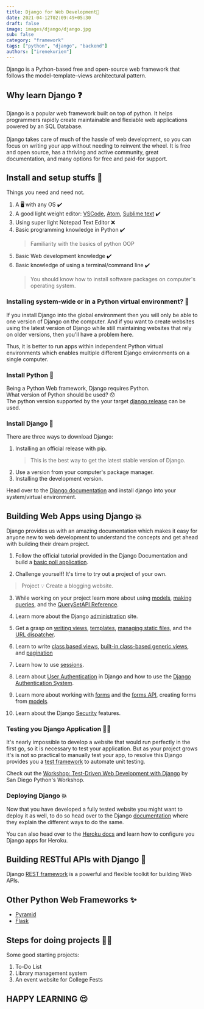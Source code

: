 ```yaml
---
title: Django for Web Development🐍
date: 2021-04-12T02:09:49+05:30
draft: false
image: images/django/django.jpg
sub: false
category: "framework"
tags: ["python", "django", "backend"]
authors: ["irenekurien"]
---
```

Django is a Python-based free and open-source web framework that follows the model–template–views architectural pattern.

## Why learn Django ❓

Django is a popular web framework built on top of python. It helps programmers rapidly create maintainable and flexiable web applications powered by an SQL Database. <br>
<br>
Django takes care of much of the hassle of web development, so you can focus on writing your app without needing to reinvent the wheel. It is free and open source, has a thriving and active community, great documentation, and many options for free and paid-for support.

## Install and setup stuffs 🚧

Things you need and need not.

1. A 🖥️ with any OS ✔️
2. A good light weight editor: [VSCode](https://code.visualstudio.com/), [Atom](https://atom.io/), [Sublime text](https://www.sublimetext.com/) ✔️
3. Using super light Notepad Text Editor ❌
4. Basic programming knowledge in Python ✔️
   > Familiarity with the basics of python OOP
5. Basic Web development knowledge ✔️
6. Basic knowledge of using a terminal/command line ✔️
   > You should know how to install software packages on computer's operating system.

### Installing system-wide or in a Python virtual environment? 🤔

If you install Django into the global environment then you will only be able to one version of Django on the computer. And if you want to create websites using the latest version of Django while still maintaining websites that rely on older versions, then you'll have a problem here.

Thus, it is better to run apps within independent Python virtual environments which enables multiple different Django environments on a single computer.

### Install Python 🌟

Being a Python Web framework, Django requires Python.
<br>
What version of Python should be used? 😯
<br>
The python version supported by the your target [django release](https://docs.djangoproject.com/en/3.1/faq/install/#faq-python-version-support) can be used.

### Install Django 🌟

There are three ways to download Django:

1. Installing an official release with pip.
   > This is the best way to get the latest stable version of Django.
2. Use a version from your computer's package manager.
3. Installing the development version.

Head over to the [Django documentation](https://docs.djangoproject.com/en/3.1/topics/install/#installing-official-release) and install django into your system/virtual environment.

## Building Web Apps using Django 💥

Django provides us with an amazing documentation which makes it easy for anyone new to web development to understand the concepts and get ahead with building their dream project.

1.  Follow the official tutorial provided in the Django Documentation and build a [basic poll application](https://docs.djangoproject.com/en/3.1/intro/tutorial01/).

2.  Challenge yourself! It's time to try out a project of your own.

> Project 💡 Create a blogging website.

3. While working on your project learn more about using [models](https://docs.djangoproject.com/en/3.1/topics/db/models/), [making queries](https://docs.djangoproject.com/en/3.1/topics/db/queries/), and the [QuerySetAPI Reference](https://docs.djangoproject.com/en/3.1/ref/models/querysets/).

4. Learn more about the Django [administration](https://docs.djangoproject.com/en/3.1/ref/contrib/admin/) site.

5. Get a grasp on [writing views](https://docs.djangoproject.com/en/3.1/topics/http/views/), [templates](https://docs.djangoproject.com/en/3.1/topics/templates/), [managing static files](https://docs.djangoproject.com/en/3.1/howto/static-files/), and the [URL dispatcher](https://docs.djangoproject.com/en/3.1/topics/http/urls/).

6. Learn to write [class based views](https://docs.djangoproject.com/en/3.1/topics/class-based-views/intro/), [built-in class-based generic views](https://docs.djangoproject.com/en/3.1/topics/class-based-views/generic-display/#built-in-class-based-generic-views), and [pagination](https://docs.djangoproject.com/en/3.1/topics/pagination/)

7. Learn how to use [sessions](https://docs.djangoproject.com/en/3.1/topics/http/sessions/).

8. Learn about [User Authentication](https://docs.djangoproject.com/en/3.1/topics/auth/) in Django and how to use the [Django Authentication System](https://docs.djangoproject.com/en/3.1/topics/auth/default/).

9. Learn more about working with [forms](https://docs.djangoproject.com/en/3.1/topics/forms/) and the [forms API](https://docs.djangoproject.com/en/3.1/ref/forms/api/), creating forms from [models](https://docs.djangoproject.com/en/3.1/topics/forms/modelforms/).

10. Learn about the Django [Security](https://docs.djangoproject.com/en/3.1/topics/security/) features.

### Testing you Django Application 🏃‍♀️

It's nearly impossible to develop a website that would run perfectly in the first go, so it is necessary to test your application. But as your project grows it's is not so practical to manually test your app, to resolve this Django provides you a [test framework](https://docs.djangoproject.com/en/3.1/topics/testing/overview/) to automate unit testing.

Check out the [Workshop: Test-Driven Web Development with Django](https://test-driven-django-development.readthedocs.io/en/latest/index.html) by San Diego Python's Workshop.

### Deploying Django 💥

Now that you have developed a fully tested website you might want to deploy it as well, to do so head over to the Django [documentation](https://docs.djangoproject.com/en/3.1/howto/deployment/) where they explain the different ways to do the same.

You can also head over to the [Heroku docs](https://devcenter.heroku.com/articles/django-app-configuration) and learn how to configure you Django apps for Heroku.

## Building RESTful APIs with Django 💪

Django [REST framework](https://www.django-rest-framework.org/) is a powerful and flexible toolkit for building Web APIs.

## Other Python Web Frameworks ✨

- [Pyramid](https://trypyramid.com/)
- [Flask](https://flask.palletsprojects.com/en/1.1.x/)

## Steps for doing projects 👩‍💻

Some good starting projects:

1. To-Do List
2. Library management system
3. An event website for College Fests

## HAPPY LEARNING 😍
